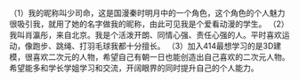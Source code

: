 （1）我的昵称叫少司命，这是国漫秦时明月中的一个角色，这个角色的个人魅力很吸引我，就用了她的名字做我的昵称，由此可见我是个爱看动漫的学生。
（2）我叫肖瀛彤，来自北京。我是个活泼开朗、同情心强、责任心强的人。平时喜欢运动，像跑步、跳绳、打羽毛球我都十分擅长。
（3）加入414最想学习的是3D建模，很喜欢二次元的人物，希望自己有朝一日也能创造出自己喜欢的二次元人物。希望能多和学长学姐学习和交流，开阔眼界的同时提升自己的个人能力。
